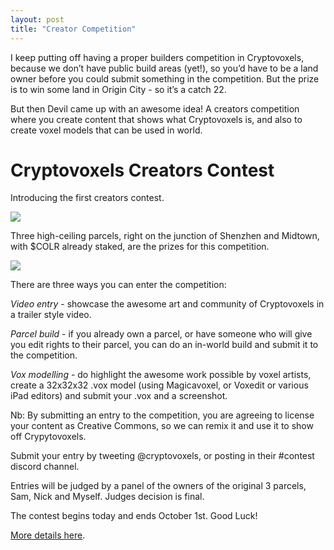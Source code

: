 ```yaml
---
layout: post
title: "Creator Competition"
---
```


I keep putting off having a proper builders competition in Cryptovoxels, because we don’t have public build areas (yet!), so you’d have to be a land owner before you could submit something in the competition. But the prize is to win some land in Origin City - so it’s a catch 22.

But then Devil came up with an awesome idea! A creators competition where you create content that shows what Cryptovoxels is, and also to create voxel models that can be used in world.

# Cryptovoxels Creators Contest

Introducing the first creators contest.

[![](https://miro.medium.com/max/700/1*FtgNvFme3nu6LVhLP0fQWA@2x.jpeg)](https://medium.com/p/1fc98acfa0cb?source=linkShare-6439cdf04c7a-1566147776&_branch_match_id=691767490818818648)

Three high-ceiling parcels, right on the junction of Shenzhen and Midtown, with $COLR already staked, are the prizes for this competition.

![](https://miro.medium.com/max/700/1*i1npSVc5fiUFSFuWQPwNWg.png)

There are three ways you can enter the competition:

*Video entry* - showcase the awesome art and community of Cryptovoxels in a trailer style video.

*Parcel build* - if you already own a parcel, or have someone who will give you edit rights to their parcel, you can do an in-world build and submit it to the competition.

*Vox modelling* - do highlight the awesome work possible by voxel artists, create a 32x32x32 .vox model (using Magicavoxel, or Voxedit or various iPad editors) and submit your .vox and a screenshot.

Nb: By submitting an entry to the competition, you are agreeing to license your content as Creative Commons, so we can remix it and use it to show off Crypytovoxels.

Submit your entry by tweeting @cryptovoxels, or posting in their #contest discord channel.

Entries will be judged by a panel of the owners of the original 3 parcels, Sam, Nick and Myself. Judges decision is final.

The contest begins today and ends October 1st. Good Luck!

[More details here](https://medium.com/p/1fc98acfa0cb?source=linkShare-6439cdf04c7a-1566147776&_branch_match_id=691767490818818648).

